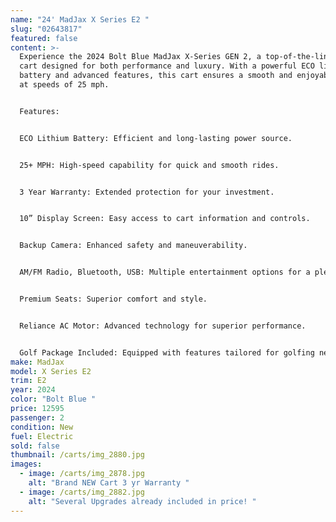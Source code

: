 ```yaml
---
name: "24' MadJax X Series E2 "
slug: "02643817"
featured: false
content: >-
  Experience the 2024 Bolt Blue MadJax X-Series GEN 2, a top-of-the-line golf
  cart designed for both performance and luxury. With a powerful ECO lithium
  battery and advanced features, this cart ensures a smooth and enjoyable ride
  at speeds of 25 mph.


  Features:


  ECO Lithium Battery: Efficient and long-lasting power source.


  25+ MPH: High-speed capability for quick and smooth rides.


  3 Year Warranty: Extended protection for your investment.


  10” Display Screen: Easy access to cart information and controls.


  Backup Camera: Enhanced safety and maneuverability.


  AM/FM Radio, Bluetooth, USB: Multiple entertainment options for a pleasant ride.


  Premium Seats: Superior comfort and style.


  Reliance AC Motor: Advanced technology for superior performance.


  Golf Package Included: Equipped with features tailored for golfing needs.
make: MadJax
model: X Series E2
trim: E2
year: 2024
color: "Bolt Blue "
price: 12595
passenger: 2
condition: New
fuel: Electric
sold: false
thumbnail: /carts/img_2880.jpg
images:
  - image: /carts/img_2878.jpg
    alt: "Brand NEW Cart 3 yr Warranty "
  - image: /carts/img_2882.jpg
    alt: "Several Upgrades already included in price! "
---
```

